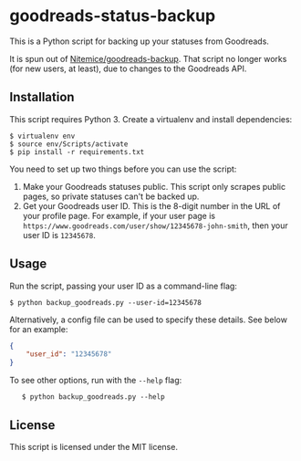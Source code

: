 # goodreads-status-backup

This is a Python script for backing up your statuses from Goodreads.

It is spun out of
[Nitemice/goodreads-backup](https://github.com/Nitemice/goodreads-backup).
That script no longer works (for new users, at least), due to changes to the
Goodreads API.

## Installation

This script requires Python 3. Create a virtualenv and install dependencies:

```shell
$ virtualenv env
$ source env/Scripts/activate
$ pip install -r requirements.txt
```

You need to set up two things before you can use the script:

1.  Make your Goodreads statuses public. This script only scrapes public pages,
    so private statuses can't be backed up.
2.  Get your Goodreads user ID. This is the 8-digit number in the URL of
    your profile page. For example, if your user page is
    `https://www.goodreads.com/user/show/12345678-john-smith`, then your
    user ID is `12345678`.

## Usage

Run the script, passing your user ID as a command-line flag:

```shell
$ python backup_goodreads.py --user-id=12345678
```

Alternatively, a config file can be used to specify these details.
See below for an example:
```json
{
    "user_id": "12345678"
}
```

To see other options, run with the ``--help`` flag:

```shell
   $ python backup_goodreads.py --help
```

## License

This script is licensed under the MIT license.
